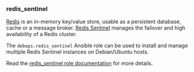 ### redis_sentinel

[Redis](https://redis.io/) is an in-memory key/value store, usable as a
persistent database, cache or a message broker. [Redis
Sentinel](https://redis.io/topics/sentinel) manages the failover and
high availability of a Redis cluster.

The `debops.redis_sentinel` Ansible role can be used to install and
manage multiple Redis Sentinel instances on Debian/Ubuntu hosts.

Read the [redis_sentinel role documentation](https://docs.debops.org/en/HEAD/ansible/roles/redis_sentinel/) for more details.
